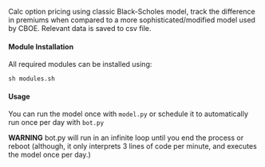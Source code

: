 Calc option pricing using classic Black-Scholes model, track the difference in premiums when compared to a more sophisticated/modified model used by
CBOE. Relevant data is saved to csv file.

#### Module Installation
All required modules can be installed using:
```
sh modules.sh
```

#### Usage
You can run the model once with `model.py` or schedule it to automatically run once per day with `bot.py`

**__WARNING__** bot.py will run in an infinite loop until you end the process or reboot (although, it only interprets 3 lines of code per minute, and executes the model once per day.) 


